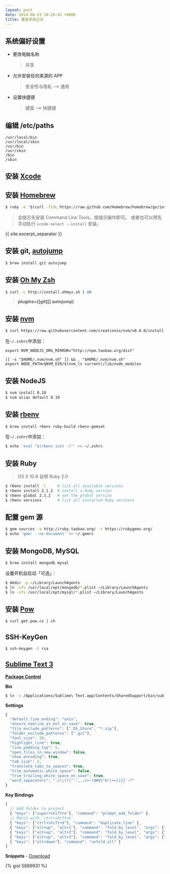 ```yaml
---
layout: post
date: 2014-06-23 18:26:41 +0800
title: 重装系统之后
---
```


## 系统偏好设置

* 更改电脑名称

  > 共享

* 允许安装任何来源的 APP

  > 安全性与隐私 --&gt; 通用

* 设置快捷键

  > 键盘 --&gt; 快捷键


## 编辑 /etc/paths

```
/usr/local/bin
/usr/local/sbin
/usr/bin
/usr/sbin
/bin
/sbin
```

## 安装 [Xcode][]

## 安装 [Homebrew][]

```sh
$ ruby -e "$(curl -fsSL https://raw.github.com/Homebrew/homebrew/go/install)"
```

> 会提示先安装 Command Line Tools，按提示操作即可。
> 或者也可以预先手动执行 `xcode-select --install` 安装。

{{ site.excerpt_separator }}

## 安装 git, [autojump][]

```sh
$ brew install git autojump
```

## 安装 [Oh My Zsh][]

```sh
$ curl -L http://install.ohmyz.sh | sh
```

> __plugins=([git][] autojump)__

<a id="nodejs"></a>

## 安装 [nvm][]

```sh
$ curl https://raw.githubusercontent.com/creationix/nvm/v0.8.0/install.sh | sh
```

在`~/.zshrc`中添加：

```
export NVM_NODEJS_ORG_MIRROR="http://npm.taobao.org/dist"

[[ -s "$HOME/.nvm/nvm.sh" ]] && . "$HOME/.nvm/nvm.sh"
export NODE_PATH=$NVM_DIR/$(nvm_ls current)/lib/node_modules
```

## 安装 NodeJS

```sh
$ nvm install 0.10
$ nvm alias default 0.10
```

## 安装 [rbenv][]

```sh
$ brew install rbenv ruby-build rbenv-gemset
```

在`~/.zshrc`中添加：

```sh
$ echo 'eval "$(rbenv init -)"' >> ~/.zshrc
```

## 安装 Ruby

> OS X 10.9 自带 Ruby 2.0

```sh
$ rbenv install -l     # list all available versions
$ rbenv install 2.1.2  # install a Ruby version
$ rbenv global 2.1.2   # set the global version
$ rbenv versions       # list all installed Ruby versions
```

## 配置 gem 源

```sh
$ gem sources -a http://ruby.taobao.org/ -r https://rubygems.org/
$ echo 'gem: --no-document' >> ~/.gemrc
```

## 安装 MongoDB, MySQL

```sh
$ brew install mongodb mysql
```

设置开机自启动「可选」：

```sh
$ mkdir -p ~/Library/LaunchAgents
$ ln -sfv /usr/local/opt/mongodb/*.plist ~/Library/LaunchAgents
$ ln -sfv /usr/local/opt/mysql/*.plist ~/Library/LaunchAgents
```

## 安装 [Pow][]

```sh
$ curl get.pow.cx | sh
```

## SSH-KeyGen

```sh
$ ssh-keygen -t rsa
```

<a id="sm"></a>

## [Sublime Text 3][]

[__Package Control__][]

__Bin__

```sh
$ ln -s /Applications/Sublime\ Text.app/Contents/SharedSupport/bin/subl /usr/local/bin/sm
```

__Settings__

```js
{
  "default_line_ending": "unix",
  "ensure_newline_at_eof_on_save": true,
  "file_exclude_patterns": [".DS_Store", "*.zip"],
  "folder_exclude_patterns": [".git"],
  "font_size": 20,
  "highlight_line": true,
  "line_padding_top": 5,
  "open_files_in_new_window": false,
  "show_encoding": true,
  "tab_size": 2,
  "translate_tabs_to_spaces": true,
  "trim_automatic_white_space": false,
  "trim_trailing_white_space_on_save": true,
  "word_separators": "./\\()\"':,.;<>~!@#$%^&*|+=[]{}`~?"
}
```

__Key Bindings__

```js
[
  // Add folder to project
  { "keys": ["super+shift+o"], "command": "prompt_add_folder" },
  // Match with `ctrl+shift+k`
  { "keys": ["ctrl+shift+d"], "command": "duplicate_line" },
  { "keys": ["alt+up", "alt+1"], "command": "fold_by_level", "args": {"level": 1} },
  { "keys": ["alt+up", "alt+2"], "command": "fold_by_level", "args": {"level": 2} },
  { "keys": ["alt+up", "alt+3"], "command": "fold_by_level", "args": {"level": 3} },
  { "keys": ["alt+down"], "command": "unfold_all" }
]
```

__Snippets__ - [Download][]

{% gist 5889931 %}


[Xcode]: https://developer.apple.com/xcode/
[Homebrew]: http://brew.sh/
[autojump]: https://github.com/joelthelion/autojump
[Oh My Zsh]: http://ohmyz.sh/
[osx]: https://github.com/robbyrussell/oh-my-zsh/wiki/Plugins#wiki-osx
[rbenv]: https://github.com/sstephenson/rbenv
[nvm]: https://github.com/creationix/nvm
[Pow]: http://pow.cx/
[Sublime Text 3]: http://www.sublimetext.com/3
[__Package Control__]: https://sublime.wbond.net/installation
[Download]: https://gist.github.com/jsw0528/5889931/download
